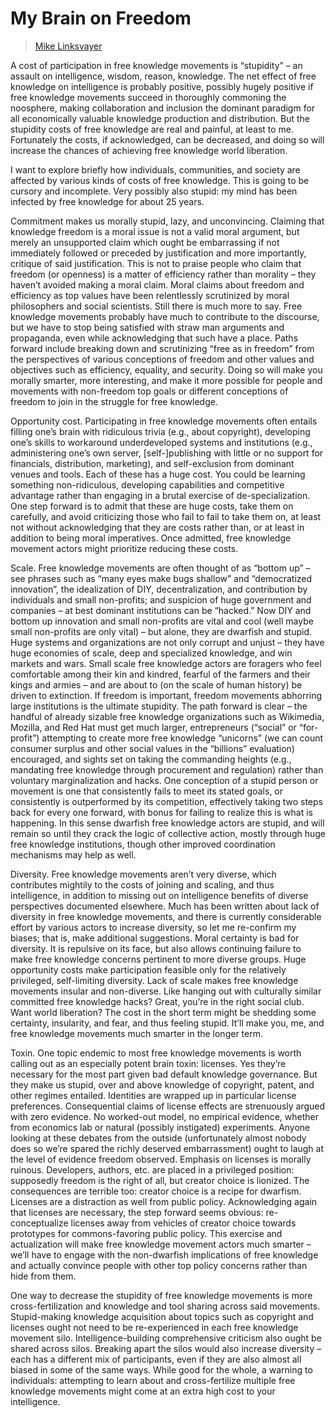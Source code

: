 # My Brain on Freedom

> [Mike Linksvayer](../appendix/attributions.html#mike-linksvayer)

<p>A cost of participation in free knowledge movements is “stupidity” – an assault
on intelligence, wisdom, reason, knowledge. The net effect of free knowledge on
intelligence is probably positive, possibly hugely positive if free knowledge
movements succeed in thoroughly commoning the noosphere, making collaboration
and inclusion the dominant paradigm for all economically valuable knowledge
production and distribution. But the stupidity costs of free knowledge are real
and painful, at least to me. Fortunately the costs, if acknowledged, can be
decreased, and doing so will increase the chances of achieving free knowledge
world liberation.</p>

<p>I want to explore briefly how individuals, communities, and society are
affected by various kinds of costs of free knowledge. This is going to be
cursory and incomplete. Very possibly also stupid: my mind has been infected by
free knowledge for about 25 years.</p>

<p>Commitment makes us morally stupid, lazy, and unconvincing. Claiming that
knowledge freedom is a moral issue is not a valid moral argument, but merely an
unsupported claim which ought be embarrassing if not immediately followed or
preceded by justification and more importantly, critique of said justification.
This is not to praise people who claim that freedom (or openness) is a matter
of efficiency rather than morality – they haven’t avoided making a moral claim.
Moral claims about freedom and efficiency as top values have been relentlessly
scrutinized by moral philosophers and social scientists. Still there is much
more to say. Free knowledge movements probably have much to contribute to the
discourse, but we have to stop being satisfied with straw man arguments and
propaganda, even while acknowledging that such have a place. Paths forward
include breaking down and scrutinizing “free as in freedom” from the
perspectives of various conceptions of freedom and other values and objectives
such as efficiency, equality, and security. Doing so will make you morally
smarter, more interesting, and make it more possible for people and movements
with non-freedom top goals or different conceptions of freedom to join in the
struggle for free knowledge.</p>

<p>Opportunity cost. Participating in free knowledge movements often entails
filling one’s brain with ridiculous trivia (e.g., about copyright), developing
one’s skills to workaround underdeveloped systems and institutions (e.g.,
administering one’s own server, [self-]publishing with little or no support for
financials, distribution, marketing), and self-exclusion from dominant venues
and tools. Each of these has a huge cost. You could be learning something
non-ridiculous, developing capabilities and competitive advantage rather than
engaging in a brutal exercise of de-specialization. One step forward is to
admit that these are huge costs, take them on carefully, and avoid criticizing
those who fail to fail to take them on, at least not without acknowledging that
they are costs rather than, or at least in addition to being moral imperatives.
Once admitted, free knowledge movement actors might prioritize reducing these
costs.</p>

<p>Scale. Free knowledge movements are often thought of as “bottom up” – see
phrases such as “many eyes make bugs shallow” and “democratized innovation”,
the idealization of DIY, decentralization, and contribution by individuals and
small non-profits; and suspicion of huge government and companies – at best
dominant institutions can be “hacked.” Now DIY and bottom up innovation and
small non-profits are vital and cool (well maybe small non-profits are only
vital) – but alone, they are dwarfish and stupid. Huge systems and
organizations are not only corrupt and unjust – they have huge economies of
scale, deep and specialized knowledge, and win markets and wars. Small scale
free knowledge actors are foragers who feel comfortable among their kin and
kindred, fearful of the farmers and their kings and armies – and are about to
(on the scale of human history) be driven to extinction. If freedom is
important, freedom movements abhorring large institutions is the ultimate
stupidity. The path forward is clear – the handful of already sizable free
knowledge organizations such as Wikimedia, Mozilla, and Red Hat must get much
larger, entrepreneurs (“social” or “for-profit”) attempting to create more free
knowledge “unicorns” (we can count consumer surplus and other social values in
the “billions” evaluation) encouraged, and sights set on taking the commanding
heights (e.g., mandating free knowledge through procurement and regulation)
rather than voluntary marginalization and hacks. One conception of a stupid
person or movement is one that consistently fails to meet its stated goals, or
consistently is outperformed by its competition, effectively taking two steps
back for every one forward, with bonus for failing to realize this is what is
happening. In this sense dwarfish free knowledge actors are stupid, and will
remain so until they crack the logic of collective action, mostly through huge
free knowledge institutions, though other improved coordination mechanisms may
help as well.</p>

<p>Diversity. Free knowledge movements aren’t very diverse, which contributes
mightily to the costs of joining and scaling, and thus intelligence, in
addition to missing out on intelligence benefits of diverse perspectives
documented elsewhere. Much has been written about lack of diversity in free
knowledge movements, and there is currently considerable effort by various
actors to increase diversity, so let me re-confirm my biases; that is, make
additional suggestions. Moral certainty is bad for diversity. It is repulsive
on its face, but also allows continuing failure to make free knowledge concerns
pertinent to more diverse groups. Huge opportunity costs make participation
feasible only for the relatively privileged, self-limiting diversity. Lack of
scale makes free knowledge movements insular and non-diverse. Like hanging out
with culturally similar committed free knowledge hacks? Great, you’re in the
right social club. Want world liberation? The cost in the short term might be
shedding some certainty, insularity, and fear, and thus feeling stupid. It’ll
make you, me, and free knowledge movements much smarter in the longer term.</p>

<p>Toxin. One topic endemic to most free knowledge movements is worth calling out
as an especially potent brain toxin: licenses. Yes they’re necessary for the
most part given bad default knowledge governance. But they make us stupid, over
and above knowledge of copyright, patent, and other regimes entailed.
Identities are wrapped up in particular license preferences. Consequential
claims of license effects are strenuously argued with zero evidence. No
worked-out model, no empirical evidence, whether from economics lab or natural
(possibly instigated) experiments. Anyone looking at these debates from the
outside (unfortunately almost nobody does so we’re spared the richly deserved
embarrassment) ought to laugh at the level of evidence freedom observed.
Emphasis on licenses is morally ruinous. Developers, authors, etc. are placed
in a privileged position: supposedly freedom is the right of all, but creator
choice is lionized. The consequences are terrible too: creator choice is a
recipe for dwarfism. Licenses are a distraction as well from public policy.
Acknowledging again that licenses are necessary, the step forward seems
obvious: re-conceptualize licenses away from vehicles of creator choice towards
prototypes for commons-favoring public policy. This exercise and actualization
will make free knowledge movement actors much smarter – we’ll have to engage
with the non-dwarfish implications of free knowledge and actually convince
people with other top policy concerns rather than hide from them.</p>

<p>One way to decrease the stupidity of free knowledge movements is more
cross-fertilization and knowledge and tool sharing across said movements.
Stupid-making knowledge acquisition about topics such as copyright and licenses
ought not need to be re-experienced in each free knowledge movement silo.
Intelligence-building comprehensive criticism also ought be shared across
silos. Breaking apart the silos would also increase diversity – each has a
different mix of participants, even if they are also almost all biased in some
of the same ways. While good for the whole, a warning to individuals:
attempting to learn about and cross-fertilize multiple free knowledge movements
might come at an extra high cost to your intelligence.</p>
